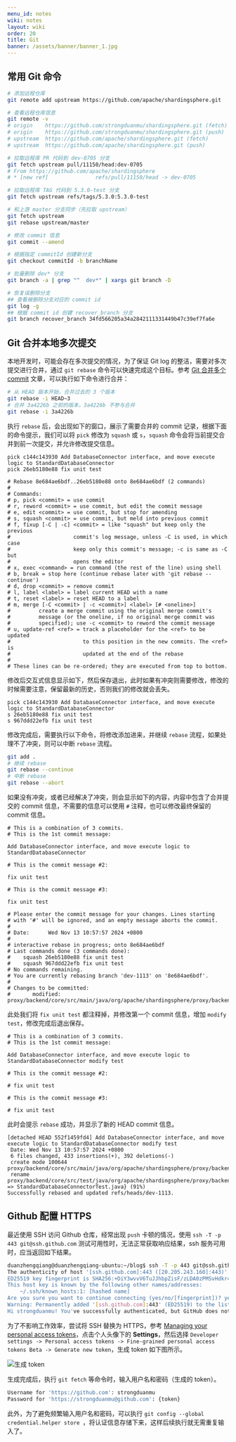 ```yaml
---
menu_id: notes
wiki: notes
layout: wiki
order: 20
title: Git
banner: /assets/banner/banner_1.jpg
---
```


## 常用 Git 命令

```bash
# 添加远程仓库
git remote add upstream https://github.com/apache/shardingsphere.git

# 查看远程仓库信息
git remote -v
# origin	https://github.com/strongduanmu/shardingsphere.git (fetch)
# origin	https://github.com/strongduanmu/shardingsphere.git (push)
# upstream	https://github.com/apache/shardingsphere.git (fetch)
# upstream	https://github.com/apache/shardingsphere.git (push)

# 拉取远程库 PR 代码到 dev-0705 分支
git fetch upstream pull/11150/head:dev-0705
# From https://github.com/apache/shardingsphere
# * [new ref]               refs/pull/11150/head -> dev-0705

# 拉取远程库 TAG 代码到 5.3.0-test 分支
git fetch upstream refs/tags/5.3.0:5.3.0-test

# 和上游 master 分支同步（先拉取 upstream）
git fetch upstream
git rebase upstream/master

# 修改 commit 信息
git commit --amend

# 根据指定 commitId 创建新分支
git checkout commitId -b branchName

# 批量删除 dev* 分支
git branch -a | grep "^  dev*" | xargs git branch -D

# 恢复误删除分支
## 查看被删除分支对应的 commit id
git log -g
## 根据 commit id 创建 recover_branch 分支
git branch recover_branch 34fd566205a34a2842111331449b47c39ef7fa6e
```

## Git 合并本地多次提交

本地开发时，可能会存在多次提交的情况，为了保证 Git log 的整洁，需要对多次提交进行合并，通过 `git rebase` 命令可以快速完成这个目标。参考 [Git 合并多个 commit](https://segmentfault.com/a/1190000007748862) 文章，可以执行如下命令进行合并：

```bash
# 从 HEAD 版本开始，合并过去的 3 个版本
git rebase -i HEAD~3
# 合并 3a4226b 之前的版本，3a4226b 不参与合并
git rebase -i 3a4226b
```

执行 `rebase` 后，会出现如下的窗口，展示了需要合并的 commit 记录，根据下面的命令提示，我们可以将 `pick` 修改为 `squash` 或 `s`，`squash` 命令会将当前提交合并到前一次提交，并允许修改提交信息。

```
pick c144c143930 Add DatabaseConnector interface, and move execute logic to StandardDatabaseConnector
pick 26eb5180e88 fix unit test

# Rebase 8e684ae6bdf..26eb5180e88 onto 8e684ae6bdf (2 commands)
#
# Commands:
# p, pick <commit> = use commit
# r, reword <commit> = use commit, but edit the commit message
# e, edit <commit> = use commit, but stop for amending
# s, squash <commit> = use commit, but meld into previous commit
# f, fixup [-C | -c] <commit> = like "squash" but keep only the previous
#                    commit's log message, unless -C is used, in which case
#                    keep only this commit's message; -c is same as -C but
#                    opens the editor
# x, exec <command> = run command (the rest of the line) using shell
# b, break = stop here (continue rebase later with 'git rebase --continue')
# d, drop <commit> = remove commit
# l, label <label> = label current HEAD with a name
# t, reset <label> = reset HEAD to a label
# m, merge [-C <commit> | -c <commit>] <label> [# <oneline>]
#         create a merge commit using the original merge commit's
#         message (or the oneline, if no original merge commit was
#         specified); use -c <commit> to reword the commit message
# u, update-ref <ref> = track a placeholder for the <ref> to be updated
#                       to this position in the new commits. The <ref> is
#                       updated at the end of the rebase
#
# These lines can be re-ordered; they are executed from top to bottom.
```

修改后交互式信息显示如下，然后保存退出，此时如果有冲突则需要修改，修改的时候需要注意，保留最新的历史，否则我们的修改就会丢失。

```
pick c144c143930 Add DatabaseConnector interface, and move execute logic to StandardDatabaseConnector
s 26eb5180e88 fix unit test
s 967ddd22efb fix unit test
```

修改完成后，需要执行以下命令，将修改添加进来，并继续 `rebase` 流程，如果处理不了冲突，则可以中断 `rebase` 流程。

```bash
git add .
# 继续 rebase
git rebase --continue
# 中断 rebase
git rebase --abort
```

如果没有冲突，或者已经解决了冲突，则会显示如下的内容，内容中包含了合并提交的 commit 信息，不需要的信息可以使用 `#` 注释，也可以修改最终保留的 commit 信息。

```
# This is a combination of 3 commits.
# This is the 1st commit message:

Add DatabaseConnector interface, and move execute logic to StandardDatabaseConnector

# This is the commit message #2:

fix unit test

# This is the commit message #3:

fix unit test

# Please enter the commit message for your changes. Lines starting
# with '#' will be ignored, and an empty message aborts the commit.
#
# Date:      Wed Nov 13 10:57:57 2024 +0800
#
# interactive rebase in progress; onto 8e684ae6bdf
# Last commands done (3 commands done):
#    squash 26eb5180e88 fix unit test
#    squash 967ddd22efb fix unit test
# No commands remaining.
# You are currently rebasing branch 'dev-1113' on '8e684ae6bdf'.
#
# Changes to be committed:
#       modified:   proxy/backend/core/src/main/java/org/apache/shardingsphere/proxy/backend/connector/DatabaseConnector.java
```

此处我们将 `fix unit test` 都注释掉，并修改第一个 commit 信息，增加 `modify test`，修改完成后退出保存。

```
# This is a combination of 3 commits.
# This is the 1st commit message:

Add DatabaseConnector interface, and move execute logic to StandardDatabaseConnector modify test

# This is the commit message #2:

# fix unit test

# This is the commit message #3:

# fix unit test
```

此时会提示 `rebase` 成功，并显示了新的 HEAD commit 信息。

```
[detached HEAD 552f1459fd4] Add DatabaseConnector interface, and move execute logic to StandardDatabaseConnector modify test
 Date: Wed Nov 13 10:57:57 2024 +0800
 6 files changed, 433 insertions(+), 392 deletions(-)
 create mode 100644 proxy/backend/core/src/main/java/org/apache/shardingsphere/proxy/backend/connector/StandardDatabaseConnector.java
 rename proxy/backend/core/src/test/java/org/apache/shardingsphere/proxy/backend/connector/{DatabaseConnectorTest.java => StandardDatabaseConnectorTest.java} (91%)
Successfully rebased and updated refs/heads/dev-1113.
```

## Github 配置 HTTPS

最近使用 SSH 访问 Github 仓库，经常出现 `push` 卡顿的情况，使用 `ssh -T -p 443 git@ssh.github.com` 测试可用性时，无法正常获取响应结果，ssh 服务可用时，应当返回如下结果。

```bash
duanzhengqiang@duanzhengqiang-ubuntu:~/blog$ ssh -T -p 443 git@ssh.github.com
The authenticity of host '[ssh.github.com]:443 ([20.205.243.160]:443)' can't be established.
ED25519 key fingerprint is SHA256:+DiY3wvvV6TuJJhbpZisF/zLDA0zPMSvHdkr4UvCOqU.
This host key is known by the following other names/addresses:
    ~/.ssh/known_hosts:1: [hashed name]
Are you sure you want to continue connecting (yes/no/[fingerprint])? yes
Warning: Permanently added '[ssh.github.com]:443' (ED25519) to the list of known hosts.
Hi strongduanmu! You've successfully authenticated, but GitHub does not provide shell access.
```

为了不影响工作效率，尝试将 SSH 替换为 HTTPS，参考 [Managing your personal access tokens](https://docs.github.com/en/authentication/keeping-your-account-and-data-secure/managing-your-personal-access-tokens)，点击个人头像下的 **Settings**，然后选择 `Developer settings -> Personal access tokens -> Fine-grained personal access tokens Beta -> Generate new token`，生成 token 如下图所示。

![生成 token](/assets/blog/blog/202309151042092.png)

生成完成后，执行 `git fetch` 等命令时，输入用户名和密码（生成的 token）。

```bash
Username for 'https://github.com': strongduanmu
Password for 'https://strongduanmu@github.com': {token}
```

此外，为了避免频繁输入用户名和密码，可以执行 `git config --global credential.helper store `，将认证信息存储下来，这样后续执行就无需重复输入了。
